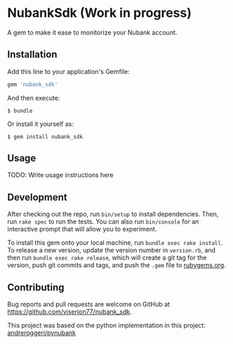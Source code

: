 # NubankSdk (Work in progress)

A gem to make it ease to monitorize your Nubank account.

<!-- Welcome to your new gem! In this directory, you'll find the files you need to be able to package up your Ruby library into a gem. Put your Ruby code in the file `lib/nubank_sdk`. To experiment with that code, run `bin/console` for an interactive prompt. -->

## Installation

Add this line to your application's Gemfile:

```ruby
gem 'nubank_sdk'
```

And then execute:

    $ bundle

Or install it yourself as:

    $ gem install nubank_sdk

## Usage

TODO: Write usage instructions here

## Development

After checking out the repo, run `bin/setup` to install dependencies. Then, run `rake spec` to run the tests. You can also run `bin/console` for an interactive prompt that will allow you to experiment.

To install this gem onto your local machine, run `bundle exec rake install`. To release a new version, update the version number in `version.rb`, and then run `bundle exec rake release`, which will create a git tag for the version, push git commits and tags, and push the `.gem` file to [rubygems.org](https://rubygems.org).

## Contributing

Bug reports and pull requests are welcome on GitHub at https://github.com/viserion77/nubank_sdk.

This project was based on the python implementation in this project: [andreroggeri/pynubank](https://github.com/andreroggeri/pynubank)
